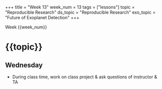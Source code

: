 +++
title = "Week 13"
week_num = 13
tags = ["lessons"]
topic = "Reproducible Research"
ds_topic = "Reproducible Research"
exo_topic =  "Future of Exoplanet Detection"
+++

Week {{week_num}}
# {{topic}}

## Wednesday
- During class time, work on class project & ask questions of instructor & TA
